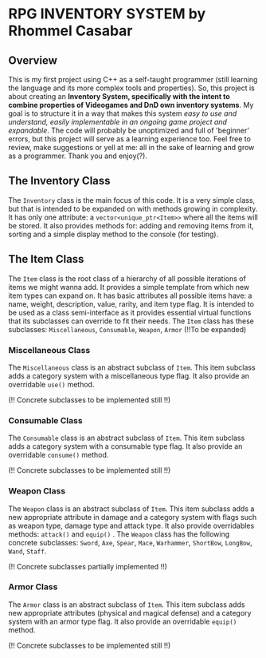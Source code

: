 # RPG INVENTORY SYSTEM by Rhommel Casabar

## Overview
This is my first project using C++ as a self-taught programmer (still learning the language and its more complex tools and properties).
So, this project is about creating an **Inventory System, specifically with the intent to combine properties of Videogames and DnD own inventory systems**.
My goal is to structure it in a way that makes this system *easy to use and understand, easily implementable in an ongoing game project and expandable*.
The code will probably be unoptimized and full of 'beginner' errors, but this project will serve as a learning experience too.
Feel free to review, make suggestions or yell at me: all in the sake of learning and grow as a programmer. Thank you and enjoy(?).

## The Inventory Class
The `Inventory` class is the main focus of this code.
It is a very simple class, but that is intended to be expanded on with methods growing in complexity.
It has only one attribute: a `vector<unique_ptr<Item>>` where all the items will be stored.
It also provides methods for: adding and removing items from it, sorting and a simple display method to the console (for testing).

## The Item Class
The `Item` class is the root class of a hierarchy of all possible iterations of items we might wanna add.
It provides a simple template from which new item types can expand on.
It has basic attributes all possible items have: a name, weight, description, value, rarity, and item type flag.
It is intended to be used as a class semi-interface as it provides essential virtual functions that its subclasses can override to fit their needs.
The `Item` class has these subclasses: `Miscellaneous`, `Consumable`, `Weapon`, `Armor` (!!To be expanded)

### Miscellaneous Class
The `Miscellaneous` class is an abstract subclass of `Item`.
This item subclass adds a category system with a miscellaneous type flag.
It also provide an overridable `use()` method.

(!! Concrete subclasses to be implemented still !!)

### Consumable Class
The `Consumable` class is an abstract subclass of `Item`.
This item subclass adds a category system with a consumable type flag.
It also provide an overridable `consume()` method.

(!! Concrete subclasses to be implemented still !!)


### Weapon Class
The `Weapon` class is an abstract subclass of `Item`.
This item subclass adds a new appropriate attribute in damage and a category system with flags such as weapon type, damage type and attack type.
It also provide overridables methods: `attack()` and `equip()` .
The `Weapon` class has the following concrete subclasses: `Sword`, `Axe`, `Spear`, `Mace`, `Warhammer`, `ShortBow`, `LongBow`, `Wand`, `Staff`.

(!! Concrete subclasses partially implemented !!)

### Armor Class
The `Armor` class is an abstract subclass of `Item`.
This item subclass adds new appropriate attributes (physical and magical defense) and a category system with an armor type flag.
It also provide an overridable `equip()` method.

(!! Concrete subclasses to be implemented still !!)
